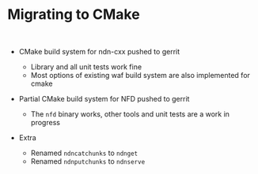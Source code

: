 # Migrating to CMake

<br />

* CMake build system for ndn-cxx pushed to gerrit

  * Library and all unit tests work fine
  * Most options of existing waf build system are also implemented for cmake
* Partial CMake build system for NFD pushed to gerrit

  * The `nfd` binary works, other tools and unit tests are a work in progress
* Extra

  * Renamed `ndncatchunks` to `ndnget`
  * Renamed `ndnputchunks` to `ndnserve`

